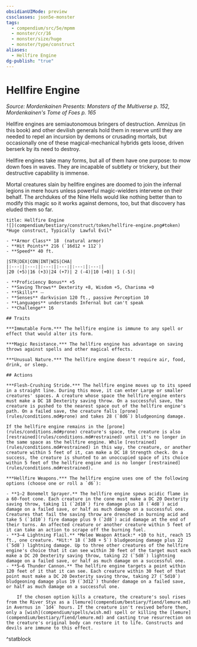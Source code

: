 ```yaml
---
obsidianUIMode: preview
cssclasses: json5e-monster
tags:
  - compendium/src/5e/mpmm
  - monster/cr/16
  - monster/size/huge
  - monster/type/construct
aliases:
  - Hellfire Engine
dg-publish: "true"
---
```

# Hellfire Engine
*Source: Mordenkainen Presents: Monsters of the Multiverse p. 152, Mordenkainen's Tome of Foes p. 165*  

Hellfire engines are semiautonomous bringers of destruction. Amnizus (in this book) and other devilish generals hold them in reserve until they are needed to repel an incursion by demons or crusading mortals, but occasionally one of these magical-mechanical hybrids gets loose, driven berserk by its need to destroy.

Hellfire engines take many forms, but all of them have one purpose: to mow down foes in waves. They are incapable of subtlety or trickery, but their destructive capability is immense.

Mortal creatures slain by hellfire engines are doomed to join the infernal legions in mere hours unless powerful magic-wielders intervene on their behalf. The archdukes of the Nine Hells would like nothing better than to modify this magic so it works against demons, too, but that discovery has eluded them so far.

```ad-statblock
title: Hellfire Engine
![](compendium/bestiary/construct/token/hellfire-engine.png#token)
*Huge construct, Typically  Lawful Evil*

- **Armor Class** 18  (natural armor)
- **Hit Points** 216 (`16d12 + 112`)
- **Speed** 40 ft.

|STR|DEX|CON|INT|WIS|CHA|
|:---:|:---:|:---:|:---:|:---:|:---:|
|20 (+5)|16 (+3)|24 (+7)| 2 (-4)|10 (+0)| 1 (-5)|

- **Proficiency Bonus** +5
- **Saving Throws** Dexterity +8, Wisdom +5, Charisma +0
- **Skills** ⏤
- **Senses** darkvision 120 ft., passive Perception 10
- **Languages** understands Infernal but can't speak
- **Challenge** 16

## Traits

***Immutable Form.*** The hellfire engine is immune to any spell or effect that would alter its form.

***Magic Resistance.*** The hellfire engine has advantage on saving throws against spells and other magical effects.

***Unusual Nature.*** The hellfire engine doesn't require air, food, drink, or sleep.

## Actions

***Flesh-Crushing Stride.*** The hellfire engine moves up to its speed in a straight line. During this move, it can enter Large or smaller creatures' spaces. A creature whose space the hellfire engine enters must make a DC 18 Dexterity saving throw. On a successful save, the creature is pushed to the nearest space out of the hellfire engine's path. On a failed save, the creature falls [prone](rules/conditions.md#prone) and takes 28 (`8d6`) bludgeoning damage.

If the hellfire engine remains in the [prone](rules/conditions.md#prone) creature's space, the creature is also [restrained](rules/conditions.md#restrained) until it's no longer in the same space as the hellfire engine. While [restrained](rules/conditions.md#restrained) in this way, the creature, or another creature within 5 feet of it, can make a DC 18 Strength check. On a success, the creature is shunted to an unoccupied space of its choice within 5 feet of the hellfire engine and is no longer [restrained](rules/conditions.md#restrained).

***Hellfire Weapons.*** The hellfire engine uses one of the following options (choose one or roll a `d6`):

- **1–2 Bonemelt Sprayer.** The hellfire engine spews acidic flame in a 60-foot cone. Each creature in the cone must make a DC 20 Dexterity saving throw, taking 11 (`2d10`) fire damage plus 18 (`4d8`) acid damage on a failed save, or half as much damage on a successful one. Creatures that fail the saving throw are drenched in burning acid and take 5 (`1d10`) fire damage plus 9 (`2d8`) acid damage at the end of their turns. An affected creature or another creature within 5 feet of it can take an action to scrape off the burning fuel.  
- **3–4 Lightning Flail.** *Melee Weapon Attack:* +10 to hit, reach 15 ft., one creature. *Hit:* 18 (`3d8 + 5`) bludgeoning damage plus 22 (`5d8`) lightning damage. Up to three other creatures of the hellfire engine's choice that it can see within 30 feet of the target must each make a DC 20 Dexterity saving throw, taking 22 (`5d8`) lightning damage on a failed save, or half as much damage on a successful one.  
- **5–6 Thunder Cannon.** The hellfire engine targets a point within 120 feet of it that it can see. Each creature within 30 feet of that point must make a DC 20 Dexterity saving throw, taking 27 (`5d10`) bludgeoning damage plus 19 (`3d12`) thunder damage on a failed save, or half as much damage on a successful one.  

    If the chosen option kills a creature, the creature's soul rises from the River Styx as a [lemure](compendium/bestiary/fiend/lemure.md) in Avernus in `1d4` hours. If the creature isn't revived before then, only a [wish](compendium/spells/wish.md) spell or killing the [lemure](compendium/bestiary/fiend/lemure.md) and casting true resurrection on the creature's original body can restore it to life. Constructs and devils are immune to this effect.  
```
^statblock